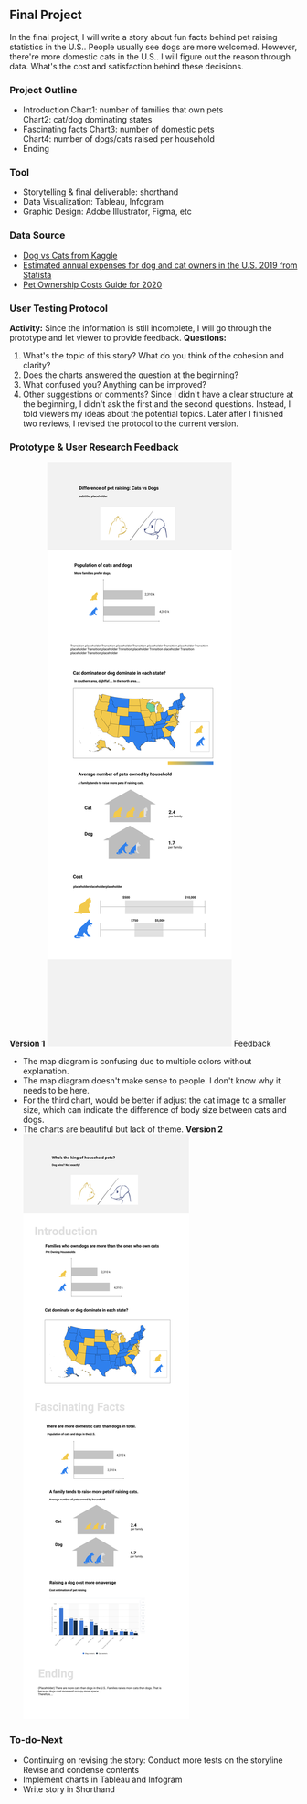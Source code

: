 ## Final Project
In the final project, I will write a story about fun facts behind pet raising statistics in the U.S.. People usually see dogs are more welcomed. However, there're more domestic cats in the U.S.. I will figure out the reason through data.
What's the cost and satisfaction behind these decisions. 
### Project Outline
* Introduction
Chart1: number of families that own pets<br>
Chart2: cat/dog dominating states
* Fascinating facts
Chart3: number of domestic pets<br>
Chart4: number of dogs/cats raised per household
* Ending

### Tool
* Storytelling & final deliverable: shorthand
* Data Visualization: Tableau, Infogram
* Graphic Design: Adobe Illustrator, Figma, etc

### Data Source
* [Dog vs Cats from Kaggle](https://www.kaggle.com/c/dogs-vs-cats)
* [Estimated annual expenses for dog and cat owners in the U.S. 2019 from Statista](https://www.statista.com/statistics/250851/basic-annual-expenses-for-dog-and-cat-owners-in-the-us/)
* [Pet Ownership Costs Guide for 2020](https://www.thesimpledollar.com/save-money/pet-cost-calculator/)

### User Testing Protocol
**Activity:** Since the information is still incomplete, I will go through the prototype and let viewer to provide feedback.
**Questions:**
1. What's the topic of this story? What do you think of the cohesion and clarity?
2. Does the charts answered the question at the beginning?
3. What confused you? Anything can be improved?
4. Other suggestions or comments?
Since I didn't have a clear structure at the beginning, I didn't ask the first and the second questions. Instead, I told viewers my ideas about the potential topics. Later after I finished two reviews, I revised the protocol to the current version.

### Prototype & User Research Feedback
**Version 1**
 ![iteration1](./v1.png)
 Feedback
 * The map diagram is confusing due to multiple colors without explanation.
 * The map diagram doesn't make sense to people. I don't know why it needs to be here.
 * For the third chart, would be better if adjust the cat image to a smaller size, which can indicate the difference of body size between cats and dogs.
 * The charts are beautiful but lack of theme.
**Version 2**
 ![iteration2](./v2.png)
 
### To-do-Next
 * Continuing on revising the story:
Conduct more tests on the storyline<br>
Revise and condense contents
 * Implement charts in Tableau and Infogram
 * Write story in Shorthand
